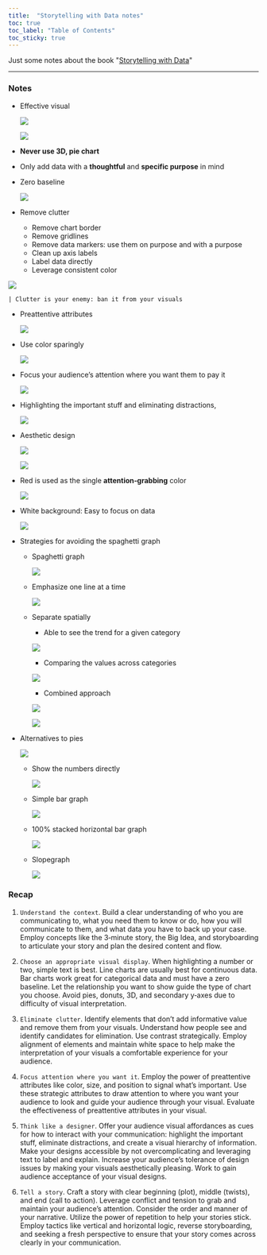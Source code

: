 ```yaml
---
title:  "Storytelling with Data notes"
toc: true
toc_label: "Table of Contents"
toc_sticky: true
---
```


Just some notes about the book "[Storytelling with Data](https://www.amazon.com/Storytelling-Data-Visualization-Business-Professionals/dp/1119002257)"

---
### Notes

- Effective visual
    
    ![](../../assets/images/storytelling/1.png)

    ![](../../assets/images/storytelling/2.png)
    
    
- **Never use 3D, pie chart**
- Only add data with a **thoughtful** and **specific purpose** in mind
- Zero baseline
    
    ![](../../assets/images/storytelling/3.png)

- Remove clutter
    - Remove chart border
    - Remove gridlines
    - Remove data markers: use them on purpose and with a purpose
    - Clean up axis labels
    - Label data directly
    - Leverage consistent color
    
![](../../assets/images/storytelling/4.png)

    | Clutter is your enemy: ban it from your visuals
    
- Preattentive attributes
    
    ![](../../assets/images/storytelling/5.png)
    
- Use color sparingly
    
    ![](../../assets/images/storytelling/6.png)
    
- Focus your audience’s attention where you want them to pay it
    
    ![](../../assets/images/storytelling/7.png)
    
- Highlighting the important stuff and eliminating distractions,
    
    ![](../../assets/images/storytelling/8.png)
    
- Aesthetic design
    
    ![](../../assets/images/storytelling/9.png)
    
    ![](../../assets/images/storytelling/10.png)
    
- Red is used as the single **attention‐grabbing** color
    
    ![](../../assets/images/storytelling/11.png)
        
- White background: Easy to focus on data
    
    ![](../../assets/images/storytelling/12.png)
    
- Strategies for avoiding the spaghetti graph
    - Spaghetti graph
        
        ![](../../assets/images/storytelling/13.png)
        
    - Emphasize one line at a time
        
        ![](../../assets/images/storytelling/14.png)
        
    - Separate spatially
        - Able to see the trend for a given category
        
        ![](../../assets/images/storytelling/15.png)
        
        - Comparing the values across categories
        
        ![](../../assets/images/storytelling/16.png)
        
        - Combined approach
        
        ![](../../assets/images/storytelling/17.png)
        
        ![](../../assets/images/storytelling/18.png)
        
- Alternatives to pies
    
    ![](../../assets/images/storytelling/19.png)
    
    - Show the numbers directly
        
        ![](../../assets/images/storytelling/20.png)
        
    - Simple bar graph
        
        ![](../../assets/images/storytelling/21.png)
        
    - 100% stacked horizontal bar graph
        
        ![](../../assets/images/storytelling/22.png)
        
    - Slopegraph
        
        ![](../../assets/images/storytelling/23.png)
        
### **Recap**
    
1. `Understand the context`. Build a clear understanding of who you are communicating to, what you need them to know or do, how you will communicate to them, and what data you have to back up your case. Employ concepts like the 3‐minute story, the Big Idea, and storyboarding to articulate your story and plan the desired content and flow.

2. `Choose an appropriate visual display`. When highlighting a number or two, simple text is best. Line charts are usually best for continuous data. Bar charts work great for categorical data and must have a zero baseline. Let the relationship you want to show guide the type of chart you choose. Avoid pies, donuts, 3D, and secondary y‐axes due to difficulty of visual interpretation.

3. `Eliminate clutter`. Identify elements that don’t add informative value and remove them from your visuals. Understand how people see and identify candidates for elimination. Use contrast strategically. Employ alignment of elements and maintain white space to help make the interpretation of your visuals a comfortable experience for your audience.

4. `Focus attention where you want it`. Employ the power of preattentive attributes like color, size, and position to signal what’s important. Use these strategic attributes to draw attention to where you want your audience to look and guide your audience through your visual. Evaluate the effectiveness of preattentive attributes in your visual.

5. `Think like a designer`. Offer your audience visual affordances as cues for how to interact with your communication: highlight the important stuff, eliminate distractions, and create a visual hierarchy of information. Make your designs accessible by not overcomplicating and leveraging text to label and explain. Increase your audience’s tolerance of design issues by making your visuals aesthetically pleasing. Work to gain audience acceptance of your visual designs.
 
6. `Tell a story`. Craft a story with clear beginning (plot), middle (twists), and end (call to action). Leverage conflict and tension to grab and maintain your audience’s attention. Consider the order and manner of your narrative. Utilize the power of repetition to help your stories stick. Employ tactics like vertical and horizontal logic, reverse storyboarding, and seeking a fresh perspective to ensure that your story comes across clearly in your communication.